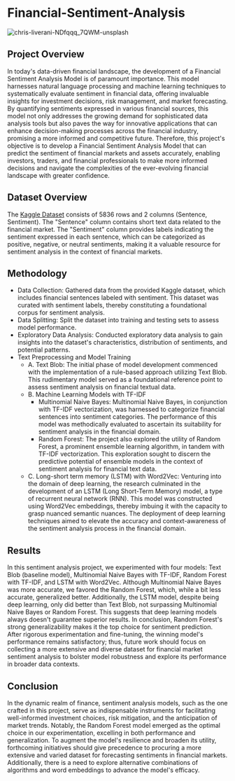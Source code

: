 # Financial-Sentiment-Analysis

![chris-liverani-NDfqqq_7QWM-unsplash](https://github.com/aswinram1997/Financial-Sentiment-Analysis/assets/102771069/cef474d3-bf3d-4e0f-accf-47b898fe1a60)

## Project Overview
In today's data-driven financial landscape, the development of a Financial Sentiment Analysis Model is of paramount importance. This model harnesses natural language processing and machine learning techniques to systematically evaluate sentiment in financial data, offering invaluable insights for investment decisions, risk management, and market forecasting. By quantifying sentiments expressed in various financial sources, this model not only addresses the growing demand for sophisticated data analysis tools but also paves the way for innovative applications that can enhance decision-making processes across the financial industry, promising a more informed and competitive future. Therefore, this project's objective is to develop a Financial Sentiment Analysis Model that can predict the sentiment of financial markets and assets accurately, enabling investors, traders, and financial professionals to make more informed decisions and navigate the complexities of the ever-evolving financial landscape with greater confidence.

## Dataset Overview
The [Kaggle Dataset](<https://www.kaggle.com/datasets/sbhatti/financial-sentiment-analysis>) consists of 5836 rows and 2 columns (Sentence, Sentiment). The "Sentence" column contains short text data related to the financial market. The "Sentiment" column provides labels indicating the sentiment expressed in each sentence, which can be categorized as positive, negative, or neutral sentiments, making it a valuable resource for sentiment analysis in the context of financial markets.

## Methodology
- Data Collection: Gathered data from the provided Kaggle dataset, which includes financial sentences labeled with sentiment. This dataset was curated with sentiment labels, thereby constituting a foundational corpus for sentiment analysis.
- Data Splitting: Split the dataset into training and testing sets to assess model performance.
- Exploratory Data Analysis: Conducted exploratory data analysis to gain insights into the dataset's characteristics, distribution of sentiments, and potential patterns.
- Text Preprocessing and Model Training
    - A. Text Blob: The initial phase of model development commenced with the implementation of a rule-based approach utilizing Text Blob. This rudimentary model served as a foundational reference point to assess sentiment analysis on financial textual data.
    - B. Machine Learning Models with TF-IDF
        - Multinomial Naive Bayes: Multinomial Naive Bayes, in conjunction with TF-IDF vectorization, was harnessed to categorize financial sentences into sentiment categories. The performance of this model was methodically evaluated to ascertain its suitability for sentiment analysis in the financial domain.
        - Random Forest: The project also explored the utility of Random Forest, a prominent ensemble learning algorithm, in tandem with TF-IDF vectorization. This exploration sought to discern the predictive potential of ensemble models in the context of sentiment analysis for financial text data.
    - C. Long-short term memory (LSTM) with Word2Vec: Venturing into the domain of deep learning, the research culminated in the development of an LSTM (Long Short-Term Memory) model, a type of recurrent neural network (RNN). This model was constructed using Word2Vec embeddings, thereby imbuing it with the capacity to grasp nuanced semantic nuances. The deployment of deep learning techniques aimed to elevate the accuracy and context-awareness of the sentiment analysis process in the financial domain.

## Results
In this sentiment analysis project, we experimented with four models: Text Blob (baseline model), Multinomial Naive Bayes with TF-IDF, Random Forest with TF-IDF, and LSTM with Word2Vec. Although Multinomial Naive Bayes was more accurate, we favored the Random Forest, which, while a bit less accurate, generalized better. Additionally, the LSTM model, despite being deep learning, only did better than Text Blob, not surpassing Multinomial Naive Bayes or Random Forest. This suggests that deep learning models always doesn't guarantee superior results. In conclusion, Random Forest's strong generalizability makes it the top choice for sentiment prediction. After rigorous experimentation and fine-tuning, the winning model's performance remains satisfactory; thus, future work should focus on collecting a more extensive and diverse dataset for financial market sentiment analysis to bolster model robustness and explore its performance in broader data contexts.

## Conclusion
In the dynamic realm of finance, sentiment analysis models, such as the one crafted in this project, serve as indispensable instruments for facilitating well-informed investment choices, risk mitigation, and the anticipation of market trends. Notably, the Random Forest model emerged as the optimal choice in our experimentation, excelling in both performance and generalization. To augment the model's resilience and broaden its utility, forthcoming initiatives should give precedence to procuring a more extensive and varied dataset for forecasting sentiments in financial markets. Additionally, there is a need to explore alternative combinations of algorithms and word embeddings to advance the model's efficacy.


